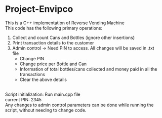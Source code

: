 # Project-Envipco
This is a C++ implementation of Reverse Vending Machine <br />
This code has the following primary operations: <br />
 1. Collect and count Cans and Bottles (ignore other insertions)<br />
 2. Print transaction details to the customer <br />
 3. Admin control -> Need PIN to access. All changes will be saved in .txt file <br />
    * Change PIN 
    * Change price per Bottle and Can 
    * Information of total bottles/cans collected and money paid in all the transactions 
    * Clear the above details 
<br />
Script initialization: Run main.cpp file  <br />
                       current PIN: 2345  <br />
Any changes to admin control parameters can be done while running the script, without needing to change code.
